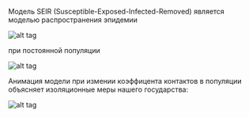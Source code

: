 Модель SEIR (Susceptible-Exposed-Infected-Removed) является моделью распространения эпидемии

![alt tag](https://github.com/NewDDay/Lessons/blob/master/julia/math_mod/SEIR/1.png?raw=true "")

при постоянной популяции

![alt tag](https://github.com/NewDDay/Lessons/blob/master/julia/math_mod/SEIR/2.png?raw=true "")

Анимация модели при измении коэффицента контактов в популяции объясняет изоляционные меры нашего государства:

![alt tag](https://github.com/NewDDay/Lessons/blob/master/julia/math_mod/SEIR/epidemic.gif?raw=true "")
